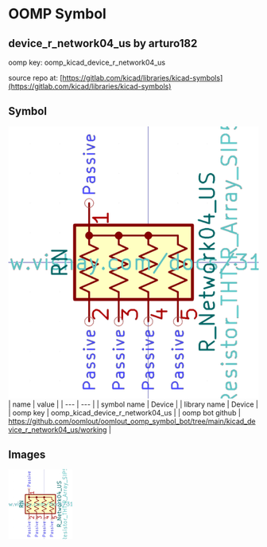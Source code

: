 # OOMP Symbol  
## device_r_network04_us  by arturo182  
  
oomp key: oomp_kicad_device_r_network04_us  
  
source repo at: [https://gitlab.com/kicad/libraries/kicad-symbols](https://gitlab.com/kicad/libraries/kicad-symbols)  
## Symbol  
  
[![working.png](working_600.png)](working.png)  
| name | value | 
| --- | --- | 
| symbol name | Device | 
| library name | Device | 
| oomp key | oomp_kicad_device_r_network04_us | 
| oomp bot github | https://github.com/oomlout/oomlout_oomp_symbol_bot/tree/main/kicad_device_r_network04_us/working | 
## Images  
  
[![working.png](working_140.png)](working.png)  
